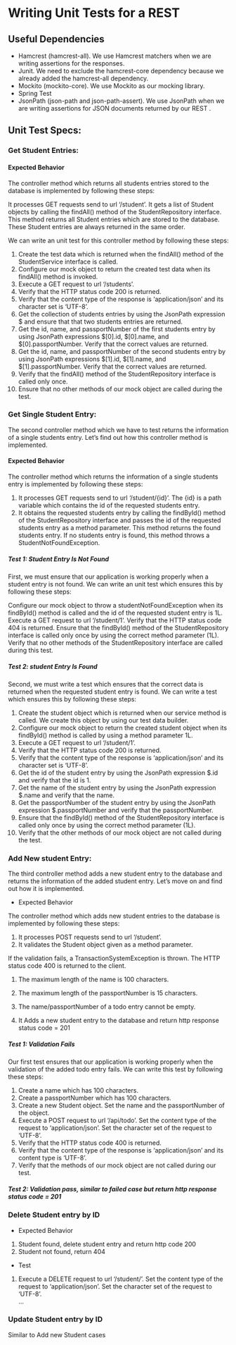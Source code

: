 # Writing Unit Tests for a REST 


## Useful Dependencies

* Hamcrest (hamcrest-all). We use Hamcrest matchers when we are writing assertions for the responses.
* Junit. We need to exclude the hamcrest-core dependency because we already added the hamcrest-all dependency.
* Mockito (mockito-core). We use Mockito as our mocking library.
* Spring Test
* JsonPath (json-path and json-path-assert). We use JsonPath when we are writing assertions for JSON documents returned by our REST .

## Unit Test Specs:
### Get Student Entries:
#### Expected Behavior
The controller method which returns all students entries stored to the database is implemented by following these steps:

It processes GET requests send to url ‘/student’.
It gets a list of Student objects by calling the findAll() method of the StudentRepository interface. This method returns all Student entries which are stored to the database. These Student entries are always returned in the same order.

We can write an unit test for this controller method by following these steps:

1. Create the test data which is returned when the findAll() method of the StudentService interface is called.
2. Configure our mock object to return the created test data when its findAll() method is invoked.
3. Execute a GET request to url ‘/students’.
4. Verify that the HTTP status code 200 is returned.
5. Verify that the content type of the response is ‘application/json’ and its character set is ‘UTF-8’.
6. Get the collection of students entries by using the JsonPath expression $ and ensure that that two students entries are returned.
7. Get the id, name, and passportNumber of the first students entry by using JsonPath expressions $[0].id, $[0].name, and $[0].passportNumber. Verify that the correct values are returned.
8. Get the id, name, and passportNumber of the second students entry by using JsonPath expressions $[1].id, $[1].name, and $[1].passportNumber. Verify that the correct values are returned.
9. Verify that the findAll() method of the StudentRepository interface is called only once.
10. Ensure that no other methods of our mock object are called during the test.


### Get Single Student Entry:

The second controller method which we have to test returns the information of a single students entry. Let’s find out how this controller method is implemented.

#### Expected Behavior
The controller method which returns the information of a single students entry is implemented by following these steps:

1. It processes GET requests send to url ‘/student/{id}’. The {id} is a path variable which contains the id of the requested students entry.
2. It obtains the requested students entry by calling the findById() method of the StudentRepository interface and passes the id of the requested students entry as a method parameter. This method returns the found students entry. If no students entry is found, this method throws a StudentNotFoundException.

##### Test 1: Student Entry Is Not Found
First, we must ensure that our application is working properly when a student entry is not found. We can write an unit test which ensures this by following these steps:

Configure our mock object to throw a studentNotFoundException when its findById() method is called and the id of the requested student entry is 1L.
Execute a GET request to url ‘/student/1’.
Verify that the HTTP status code 404 is returned.
Ensure that the findById() method of the StudentRepository interface is called only once by using the correct method parameter (1L).
Verify that no other methods of the StudentRepository interface are called during this test.

##### Test 2: student Entry Is Found

Second, we must write a test which ensures that the correct data is returned when the requested student entry is found. We can write a test which ensures this by following these steps:

1. Create the student object which is returned when our service method is called. We create this object by using our test data builder.
2. Configure our mock object to return the created student object when its findById() method is called by using a method parameter 1L.
3. Execute a GET request to url ‘/student/1’.
4. Verify that the HTTP status code 200 is returned.
5. Verify that the content type of the response is ‘application/json’ and its character set is ‘UTF-8’.
6. Get the id of the student entry by using the JsonPath expression $.id and verify that the id is 1.
7. Get the name of the student entry by using the JsonPath expression $.name and verify that the name.
8. Get the passportNumber of the student entry by using the JsonPath expression $.passportNumber and verify that the passportNumber.
9. Ensure that the findById() method of the StudentRepository interface is called only once by using the correct method parameter (1L).
10. Verify that the other methods of our mock object are not called during the test.

### Add New student Entry:

The third controller method adds a new student entry to the database and returns the information of the added student entry. Let’s move on and find out how it is implemented.

* Expected Behavior

The controller method which adds new student entries to the database is implemented by following these steps:

1. It processes POST requests send to url ‘/student’.
2. It validates the Student object given as a method parameter.

If the validation fails, a TransactionSystemException is thrown. The HTTP status code 400 is returned to the client.
  1. The maximum length of the name is 100 characters.
  2. The maximum length of the passportNumber is 15 characters.
  3. The name/passportNumber of a todo entry cannot be empty.
  
3. It Adds a new student entry to the database and return http response status code = 201


##### Test 1: Validation Fails
Our first test ensures that our application is working properly when the validation of the added todo entry fails. We can write this test by following these steps:

1. Create a name which has 100 characters.
2. Create a passportNumber which has 100 characters.
3. Create a new Student object. Set the name and the passportNumber of the object.
4. Execute a POST request to url ‘/api/todo’. Set the content type of the request to ‘application/json’. Set the character set of the request to ‘UTF-8’.
5. Verify that the HTTP status code 400 is returned.
6. Verify that the content type of the response is ‘application/json’ and its content type is ‘UTF-8’.
7. Verify that the methods of our mock object are not called during our test.

##### Test 2: Validation pass, similar to failed case but return http response status code = 201


### Delete Student entry by ID
* Expected Behavior
1. Student found, delete student entry and return http code 200
2. Student not found, return 404
* Test
1. Execute a DELETE request to url ‘/student/<id>’. Set the content type of the request to ‘application/json’. Set the character set of the request to ‘UTF-8’.\
...


### Update Student entry by ID

Similar to Add new Student cases

